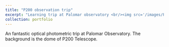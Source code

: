 ```yaml
---
title: "P200 observation trip"
excerpt: "Learning trip at Palomar observatory <br/><img src='/images/P200-1.jpg'>"
collection: portfolio
---
```


An fantastic optical photometric trip at Palomar Observatory. The background is the dome of P200 Telescope. 
